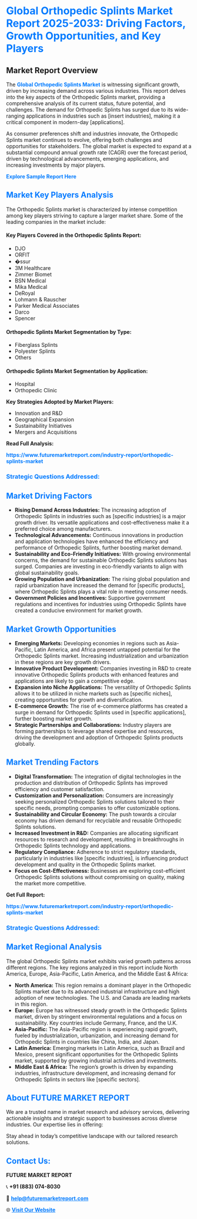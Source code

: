 <h1 style="color: #007BFF;">Global Orthopedic Splints Market Report 2025-2033: Driving Factors, Growth Opportunities, and Key Players</h1>

<section id="overview">
<h2>Market Report Overview</h2>
<p>The <a href="https://www.futuremarketreport.com/industry-report/orthopedic-splints-market" style="color: #007BFF; text-decoration: none;"><strong>Global Orthopedic Splints Market</strong></a> is witnessing significant growth, driven by increasing demand across various industries. This report delves into the key aspects of the Orthopedic Splints market, providing a comprehensive analysis of its current status, future potential, and challenges. The demand for Orthopedic Splints has surged due to its wide-ranging applications in industries such as [insert industries], making it a critical component in modern-day [applications].</p>
<p>As consumer preferences shift and industries innovate, the Orthopedic Splints market continues to evolve, offering both challenges and opportunities for stakeholders. The global market is expected to expand at a substantial compound annual growth rate (CAGR) over the forecast period, driven by technological advancements, emerging applications, and increasing investments by major players.</p>
</section>

<section id="overview">
<p><a href="https://www.futuremarketreport.com/request-sample/reportId=80104" style="color: #007BFF; text-decoration: none;"><strong>Explore Sample Report Here</strong></a></p>
</section>

<section id="key-players">
<h2 style="color: #007BFF;">Market Key Players Analysis</h2>
<p>The Orthopedic Splints market is characterized by intense competition among key players striving to capture a larger market share. Some of the leading companies in the market include:</p>
<h4>Key Players Covered in the Orthopedic Splints Report:</h4>
<ul><li>DJO</li><li>ORFIT</li><li>�ssur</li><li>3M Healthcare</li><li>Zimmer Biomet</li><li>BSN Medical</li><li>Mika Medical</li><li>DeRoyal</li><li>Lohmann &amp; Rauscher</li><li>Parker Medical Associates</li><li>Darco</li><li>Spencer</li></ul>
<h4>Orthopedic Splints Market Segmentation by Type:</h4>
<ul><li>Fiberglass Splints</li><li>Polyester Splints</li><li>Others</li></ul>

<h4>Orthopedic Splints Market Segmentation by Application:</h4>
<ul><li>Hospital</li><li>Orthopedic Clinic</li></ul>
<p><strong>Key Strategies Adopted by Market Players:</strong></p>
<ul>
<li>Innovation and R&D</li>
<li>Geographical Expansion</li>
<li>Sustainability Initiatives</li>
<li>Mergers and Acquisitions</li>
</ul>
</section>

<section>
<p><strong>Read Full Analysis: </strong></p><a href="https://www.futuremarketreport.com/industry-report/orthopedic-splints-market" style="color: #007BFF; text-decoration: none;"><strong>https://www.futuremarketreport.com/industry-report/orthopedic-splints-market</strong></a>
<h3 style="color: #007BFF;">Strategic Questions Addressed:</h3>
</section>

<section id="driving-factors">
<h2 style="color: #007BFF;">Market Driving Factors</h2>
<ul>
<li><strong>Rising Demand Across Industries:</strong> The increasing adoption of Orthopedic Splints in industries such as [specific industries] is a major growth driver. Its versatile applications and cost-effectiveness make it a preferred choice among manufacturers.</li>
<li><strong>Technological Advancements:</strong> Continuous innovations in production and application technologies have enhanced the efficiency and performance of Orthopedic Splints, further boosting market demand.</li>
<li><strong>Sustainability and Eco-Friendly Initiatives:</strong> With growing environmental concerns, the demand for sustainable Orthopedic Splints solutions has surged. Companies are investing in eco-friendly variants to align with global sustainability goals.</li>
<li><strong>Growing Population and Urbanization:</strong> The rising global population and rapid urbanization have increased the demand for [specific products], where Orthopedic Splints plays a vital role in meeting consumer needs.</li>
<li><strong>Government Policies and Incentives:</strong> Supportive government regulations and incentives for industries using Orthopedic Splints have created a conducive environment for market growth.</li>
</ul>
</section>

<section id="growth-opportunities">
<h2 style="color: #007BFF;">Market Growth Opportunities</h2>
<ul>
<li><strong>Emerging Markets:</strong> Developing economies in regions such as Asia-Pacific, Latin America, and Africa present untapped potential for the Orthopedic Splints market. Increasing industrialization and urbanization in these regions are key growth drivers.</li>
<li><strong>Innovative Product Development:</strong> Companies investing in R&D to create innovative Orthopedic Splints products with enhanced features and applications are likely to gain a competitive edge.</li>
<li><strong>Expansion into Niche Applications:</strong> The versatility of Orthopedic Splints allows it to be utilized in niche markets such as [specific niches], creating opportunities for growth and diversification.</li>
<li><strong>E-commerce Growth:</strong> The rise of e-commerce platforms has created a surge in demand for Orthopedic Splints used in [specific applications], further boosting market growth.</li>
<li><strong>Strategic Partnerships and Collaborations:</strong> Industry players are forming partnerships to leverage shared expertise and resources, driving the development and adoption of Orthopedic Splints products globally.</li>
</ul>
</section>

<section id="trending-factors">
<h2 style="color: #007BFF;">Market Trending Factors</h2>
<ul>
<li><strong>Digital Transformation:</strong> The integration of digital technologies in the production and distribution of Orthopedic Splints has improved efficiency and customer satisfaction.</li>
<li><strong>Customization and Personalization:</strong> Consumers are increasingly seeking personalized Orthopedic Splints solutions tailored to their specific needs, prompting companies to offer customizable options.</li>
<li><strong>Sustainability and Circular Economy:</strong> The push towards a circular economy has driven demand for recyclable and reusable Orthopedic Splints solutions.</li>
<li><strong>Increased Investment in R&D:</strong> Companies are allocating significant resources to research and development, resulting in breakthroughs in Orthopedic Splints technology and applications.</li>
<li><strong>Regulatory Compliance:</strong> Adherence to strict regulatory standards, particularly in industries like [specific industries], is influencing product development and quality in the Orthopedic Splints market.</li>
<li><strong>Focus on Cost-Effectiveness:</strong> Businesses are exploring cost-efficient Orthopedic Splints solutions without compromising on quality, making the market more competitive.</li>
</ul>
</section>

<section>
<p><strong>Get Full Report: </strong></p><a href="https://www.futuremarketreport.com/industry-report/orthopedic-splints-market" style="color: #007BFF; text-decoration: none;"><strong>https://www.futuremarketreport.com/industry-report/orthopedic-splints-market</strong></a>
<h3 style="color: #007BFF;">Strategic Questions Addressed:</h3>
</section>


<section id="regional-analysis">
<h2 style="color: #007BFF;">Market Regional Analysis</h2>
<p>The global Orthopedic Splints market exhibits varied growth patterns across different regions. The key regions analyzed in this report include North America, Europe, Asia-Pacific, Latin America, and the Middle East & Africa:</p>
<ul>
<li><strong>North America:</strong> This region remains a dominant player in the Orthopedic Splints market due to its advanced industrial infrastructure and high adoption of new technologies. The U.S. and Canada are leading markets in this region.</li>
<li><strong>Europe:</strong> Europe has witnessed steady growth in the Orthopedic Splints market, driven by stringent environmental regulations and a focus on sustainability. Key countries include Germany, France, and the U.K.</li>
<li><strong>Asia-Pacific:</strong> The Asia-Pacific region is experiencing rapid growth, fueled by industrialization, urbanization, and increasing demand for Orthopedic Splints in countries like China, India, and Japan.</li>
<li><strong>Latin America:</strong> Emerging markets in Latin America, such as Brazil and Mexico, present significant opportunities for the Orthopedic Splints market, supported by growing industrial activities and investments.</li>
<li><strong>Middle East & Africa:</strong> The region’s growth is driven by expanding industries, infrastructure development, and increasing demand for Orthopedic Splints in sectors like [specific sectors].</li>
</ul>
</section>

<footer>
<h2 style="color: #007BFF;">About FUTURE MARKET REPORT</h2>
<p>We are a trusted name in market research and advisory services, delivering actionable insights and strategic support to businesses across diverse industries. Our expertise lies in offering:</p>

<p>Stay ahead in today’s competitive landscape with our tailored research solutions.</p>

<h2 style="color: #007BFF;">Contact Us:</h2>
<p><strong>FUTURE MARKET REPORT</strong></p>
<p>📞 <strong>+91 (883) 074-8030</strong></p>
<p>📧 <strong><a href="mailto:help@futuremarketreport.com" style="color: #007BFF;">help@futuremarketreport.com</a></strong></p>
<p>🌐 <strong><a href="https://www.futuremarketreport.com/" style="color: #007BFF;">Visit Our Website</a></strong></p>
</footer>